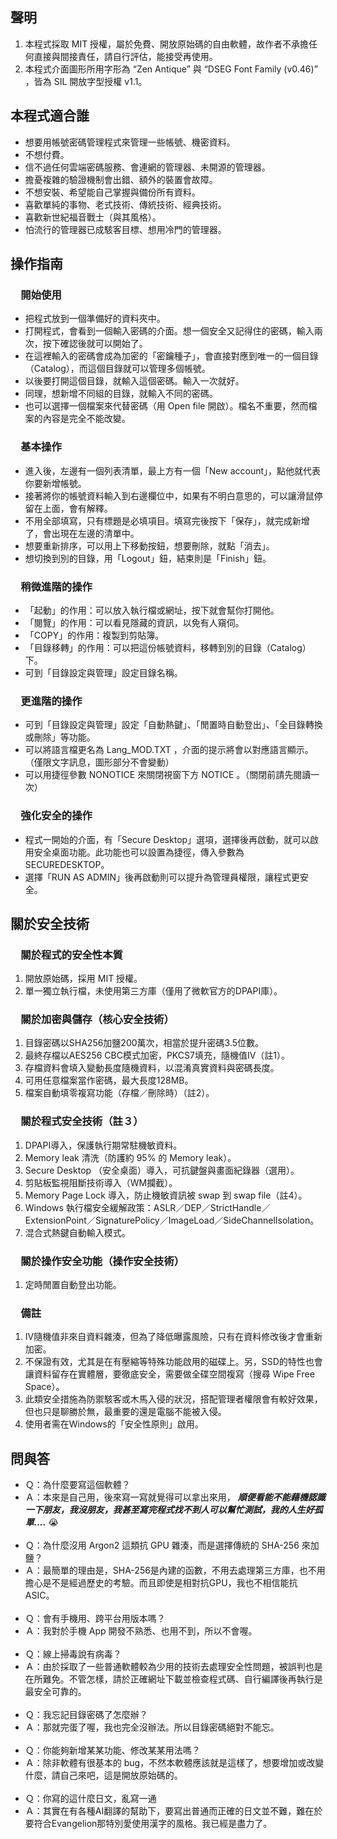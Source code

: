 ## 聲明

1.  本程式採取 MIT 授權，屬於免費、開放原始碼的自由軟體，故作者不承擔任何直接與間接責任，請自行評估，能接受再使用。
2.  本程式介面圖形所用字形為 “Zen Antique” 與 “DSEG Font Family (v0.46)” ，皆為 SIL 開放字型授權 v1.1。

## 本程式適合誰

*   想要用帳號密碼管理程式來管理一些帳號、機密資料。
*   不想付費。
*   信不過任何雲端密碼服務、會連網的管理器、未開源的管理器。
*   擔憂複雜的驗證機制會出錯、額外的裝置會故障。
*   不想安裝、希望能自己掌握與備份所有資料。
*   喜歡單純的事物、老式技術、傳統技術、經典技術。
*   喜歡新世紀福音戰士（與其風格）。
*   怕流行的管理器已成駭客目標、想用冷門的管理器。

## 操作指南

### 　開始使用

*   把程式放到一個準備好的資料夾中。
*   打開程式，會看到一個輸入密碼的介面。想一個安全又記得住的密碼，輸入兩次，按下確認後就可以開始了。
*   在這裡輸入的密碼會成為加密的「密鑰種子」，會直接對應到唯一的一個目錄（Catalog），而這個目錄就可以管理多個帳號。
*   以後要打開這個目錄，就輸入這個密碼。輸入一次就好。
*   同理，想新增不同組的目錄，就輸入不同的密碼。
*   也可以選擇一個檔案來代替密碼（用 Open file 開啟）。檔名不重要，然而檔案的內容是完全不能改變。

### 　基本操作

*   進入後，左邊有一個列表清單，最上方有一個「New account」，點他就代表你要新增帳號。
*   接著將你的帳號資料輸入到右邊欄位中，如果有不明白意思的，可以讓滑鼠停留在上面，會有解釋。
*   不用全部填寫，只有標題是必填項目。填寫完後按下「保存」，就完成新增了，會出現在左邊的清單中。
*   想要重新排序，可以用上下移動按鈕，想要刪除，就點「消去」。
*   想切換到別的目錄，用「Logout」鈕，結束則是「Finish」鈕。

### 　稍微進階的操作

*   「起動」的作用：可以放入執行檔或網址，按下就會幫你打開他。
*   「閱覽」的作用：可以看見隱藏的資訊，以免有人窺伺。
*   「COPY」的作用：複製到剪貼簿。
*   「目錄移轉」的作用：可以把這份帳號資料，移轉到別的目錄（Catalog）下。
*   可到「目錄設定與管理」設定目錄名稱。

### 　更進階的操作

*   可到「目錄設定與管理」設定「自動熱鍵」、「閒置時自動登出」、「全目錄轉換或刪除」等功能。
*   可以將語言檔更名為 Lang_MOD.TXT ，介面的提示將會以對應語言顯示。（僅限文字訊息，圖形部分不會變動）
*   可以用捷徑參數 NONOTICE 來關閉視窗下方 NOTICE 。（關閉前請先閱讀一次）

### 　強化安全的操作

*   程式一開始的介面，有「Secure Desktop」選項，選擇後再啟動，就可以啟用安全桌面功能。此功能也可以設置為捷徑，傳入參數為 SECUREDESKTOP。
*   選擇「RUN AS ADMIN」後再啟動則可以提升為管理員權限，讓程式更安全。

## 關於安全技術

### 　關於程式的安全性本質

1.  開放原始碼，採用 MIT 授權。
2.  單一獨立執行檔，未使用第三方庫（僅用了微軟官方的DPAPI庫）。

### 　關於加密與儲存（核心安全技術）

1.  目錄密碼以SHA256加鹽200萬次，相當於提升密碼3.5位數。
2.  最終存檔以AES256 CBC模式加密，PKCS7填充，隨機值IV（註1）。
3.  存檔資料會填入變動長度隨機資料，以混淆真實資料與密碼長度。
4.  可用任意檔案當作密碼，最大長度128MB。
5.  檔案自動填零複寫功能（存檔／刪除時）（註2）。

### 　關於程式安全技術（註３）

1.  DPAPI導入，保護執行期常駐機敏資料。
2.  Memory leak 清洗（防護約 95% 的 Memory leak）。
3.  Secure Desktop （安全桌面）導入，可抗鍵盤與畫面紀錄器（選用）。
4.  剪貼板監視阻斷技術導入（WM攔截）。
5.  Memory Page Lock 導入，防止機敏資訊被 swap 到 swap file（註4）。
6.  Windows 執行檔安全緩解政策：ASLR／DEP／StrictHandle／ExtensionPoint／SignaturePolicy／ImageLoad／SideChannelIsolation。
7.  混合式熱鍵自動輸入模式。

### 　關於操作安全功能（操作安全技術）

1.  定時閒置自動登出功能。

### 　備註

1.  IV隨機值非來自資料雜湊，但為了降低曝露風險，只有在資料修改後才會重新加密。
2.  不保證有效，尤其是在有壓縮等特殊功能啟用的磁碟上。另，SSD的特性也會讓資料留存在實體層，要徹底安全，需要做全碟空間複寫（搜尋 Wipe Free Space）。
3.  此類安全措施為防禦駭客或木馬入侵的狀況，搭配管理者權限會有較好效果，但也只是聊勝於無，最重要的還是電腦不能被入侵。
4.  使用者需在Windows的「安全性原則」啟用。

## 問與答

*   Ｑ：為什麼要寫這個軟體？
*   Ａ：本來是自己用，後來寫一寫就覺得可以拿出來用， _**順便看能不能藉機認識一下朋友，我沒朋友，我甚至寫完程式找不到人可以幫忙測試，我的人生好孤單.…**_ 😭  
     
*   Ｑ：為什麼沒用 Argon2 這類抗 GPU 雜湊，而是選擇傳統的 SHA-256 來加鹽？
*   Ａ：最簡單的理由是，SHA-256是內建的函數，不用去處理第三方庫，也不用擔心是不是經過歷史的考驗。而且即使是相對抗GPU，我也不相信能抗ASIC。  
     
*   Ｑ：會有手機用、跨平台用版本嗎？
*   Ａ：我對於手機 App 開發不熟悉、也用不到，所以不會喔。  
     
*   Ｑ：線上掃毒說有病毒？
*   Ａ：由於採取了一些普通軟體較為少用的技術去處理安全性問題，被誤判也是在所難免。不管怎樣，請於正確網址下載並檢查程式碼、自行編譯後再執行是最安全可靠的。  
     
*   Ｑ：我忘記目錄密碼了怎麼辦？
*   Ａ：那就完蛋了喔，我也完全沒辦法。所以目錄密碼絕對不能忘。  
     
*   Ｑ：你能夠新增某某功能、修改某某用法嗎？
*   Ａ：除非軟體有很基本的 bug，不然本軟體應該就是這樣了，想要增加或改變什麼，請自己來吧，這是開放原始碼的。  
     
*   Ｑ：你寫的這什麼日文，亂寫一通
*   Ａ：其實在有各種AI翻譯的幫助下，要寫出普通而正確的日文並不難，難在於要符合Evangelion那特別愛使用漢字的風格。我已經是盡力了。
